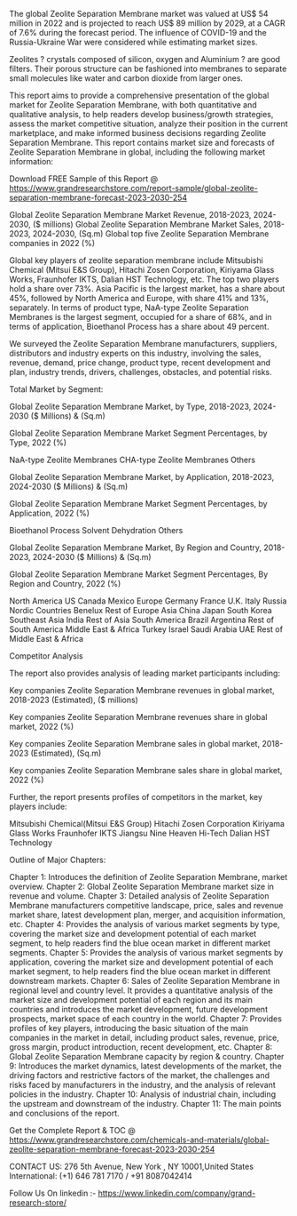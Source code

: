 
The global Zeolite Separation Membrane market was valued at US$ 54 million in 2022 and is projected to reach US$ 89 million by 2029, at a CAGR of 7.6% during the forecast period. The influence of COVID-19 and the Russia-Ukraine War were considered while estimating market sizes.

Zeolites ? crystals composed of silicon, oxygen and Aluminium ? are good filters. Their porous structure can be fashioned into membranes to separate small molecules like water and carbon dioxide from larger ones.

This report aims to provide a comprehensive presentation of the global market for Zeolite Separation Membrane, with both quantitative and qualitative analysis, to help readers develop business/growth strategies, assess the market competitive situation, analyze their position in the current marketplace, and make informed business decisions regarding Zeolite Separation Membrane. This report contains market size and forecasts of Zeolite Separation Membrane in global, including the following market information:

Download FREE Sample of this Report @ https://www.grandresearchstore.com/report-sample/global-zeolite-separation-membrane-forecast-2023-2030-254

Global Zeolite Separation Membrane Market Revenue, 2018-2023, 2024-2030, ($ millions)
Global Zeolite Separation Membrane Market Sales, 2018-2023, 2024-2030, (Sq.m)
Global top five Zeolite Separation Membrane companies in 2022 (%)

Global key players of zeolite separation membrane include Mitsubishi Chemical (Mitsui E&S Group), Hitachi Zosen Corporation, Kiriyama Glass Works, Fraunhofer IKTS, Dalian HST Technology, etc. The top two players hold a share over 73%. Asia Pacific is the largest market, has a share about 45%, followed by North America and Europe, with share 41% and 13%, separately. In terms of product type, NaA-type Zeolite Separation Membranes is the largest segment, occupied for a share of 68%, and in terms of application, Bioethanol Process has a share about 49 percent.

We surveyed the Zeolite Separation Membrane manufacturers, suppliers, distributors and industry experts on this industry, involving the sales, revenue, demand, price change, product type, recent development and plan, industry trends, drivers, challenges, obstacles, and potential risks.

Total Market by Segment:

Global Zeolite Separation Membrane Market, by Type, 2018-2023, 2024-2030 ($ Millions) & (Sq.m)

Global Zeolite Separation Membrane Market Segment Percentages, by Type, 2022 (%)

NaA-type Zeolite Membranes
CHA-type Zeolite Membranes
Others

Global Zeolite Separation Membrane Market, by Application, 2018-2023, 2024-2030 ($ Millions) & (Sq.m)

Global Zeolite Separation Membrane Market Segment Percentages, by Application, 2022 (%)

Bioethanol Process
Solvent Dehydration
Others

Global Zeolite Separation Membrane Market, By Region and Country, 2018-2023, 2024-2030 ($ Millions) & (Sq.m)

Global Zeolite Separation Membrane Market Segment Percentages, By Region and Country, 2022 (%)

North America
US
Canada
Mexico
Europe
Germany
France
U.K.
Italy
Russia
Nordic Countries
Benelux
Rest of Europe
Asia
China
Japan
South Korea
Southeast Asia
India
Rest of Asia
South America
Brazil
Argentina
Rest of South America
Middle East & Africa
Turkey
Israel
Saudi Arabia
UAE
Rest of Middle East & Africa

Competitor Analysis

The report also provides analysis of leading market participants including:

Key companies Zeolite Separation Membrane revenues in global market, 2018-2023 (Estimated), ($ millions)

Key companies Zeolite Separation Membrane revenues share in global market, 2022 (%)

Key companies Zeolite Separation Membrane sales in global market, 2018-2023 (Estimated), (Sq.m)

Key companies Zeolite Separation Membrane sales share in global market, 2022 (%)

Further, the report presents profiles of competitors in the market, key players include:

Mitsubishi Chemical(Mitsui E&S Group)
Hitachi Zosen Corporation
Kiriyama Glass Works
Fraunhofer IKTS
Jiangsu Nine Heaven Hi-Tech
Dalian HST Technology

Outline of Major Chapters:

Chapter 1: Introduces the definition of Zeolite Separation Membrane, market overview.
Chapter 2: Global Zeolite Separation Membrane market size in revenue and volume.
Chapter 3: Detailed analysis of Zeolite Separation Membrane manufacturers competitive landscape, price, sales and revenue market share, latest development plan, merger, and acquisition information, etc.
Chapter 4: Provides the analysis of various market segments by type, covering the market size and development potential of each market segment, to help readers find the blue ocean market in different market segments.
Chapter 5: Provides the analysis of various market segments by application, covering the market size and development potential of each market segment, to help readers find the blue ocean market in different downstream markets.
Chapter 6: Sales of Zeolite Separation Membrane in regional level and country level. It provides a quantitative analysis of the market size and development potential of each region and its main countries and introduces the market development, future development prospects, market space of each country in the world.
Chapter 7: Provides profiles of key players, introducing the basic situation of the main companies in the market in detail, including product sales, revenue, price, gross margin, product introduction, recent development, etc.
Chapter 8: Global Zeolite Separation Membrane capacity by region & country.
Chapter 9: Introduces the market dynamics, latest developments of the market, the driving factors and restrictive factors of the market, the challenges and risks faced by manufacturers in the industry, and the analysis of relevant policies in the industry.
Chapter 10: Analysis of industrial chain, including the upstream and downstream of the industry.
Chapter 11: The main points and conclusions of the report.

Get the Complete Report & TOC @ https://www.grandresearchstore.com/chemicals-and-materials/global-zeolite-separation-membrane-forecast-2023-2030-254

CONTACT US:
276 5th Avenue, New York , NY 10001,United States
International: (+1) 646 781 7170 / +91 8087042414

Follow Us On linkedin :- https://www.linkedin.com/company/grand-research-store/
